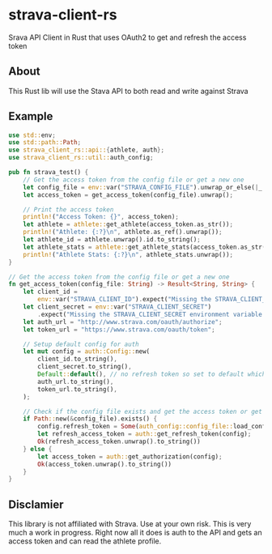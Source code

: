 # strava-client-rs
Srava API Client in Rust that uses OAuth2 to get and refresh the access token

## About
This Rust lib will use the Stava API to both read and write against Strava

## Example
```rust
use std::env;
use std::path::Path;
use strava_client_rs::api::{athlete, auth};
use strava_client_rs::util::auth_config;

pub fn strava_test() {
    // Get the access token from the config file or get a new one
    let config_file = env::var("STRAVA_CONFIG_FILE").unwrap_or_else(|_| "config.json".to_string());
    let access_token = get_access_token(config_file).unwrap();

    // Print the access token
    println!("Access Token: {}", access_token);
    let athlete = athlete::get_athlete(access_token.as_str());
    println!("Athlete: {:?}\n", athlete.as_ref().unwrap());
    let athlete_id = athlete.unwrap().id.to_string();
    let athlete_stats = athlete::get_athlete_stats(access_token.as_str(), athlete_id.as_str());
    println!("Athlete Stats: {:?}\n", athlete_stats.unwrap());
}

// Get the access token from the config file or get a new one
fn get_access_token(config_file: String) -> Result<String, String> {
    let client_id =
        env::var("STRAVA_CLIENT_ID").expect("Missing the STRAVA_CLIENT_ID environment variable.");
    let client_secret = env::var("STRAVA_CLIENT_SECRET")
        .expect("Missing the STRAVA_CLIENT_SECRET environment variable.");
    let auth_url = "http://www.strava.com/oauth/authorize";
    let token_url = "https://www.strava.com/oauth/token";

    // Setup default config for auth
    let mut config = auth::Config::new(
        client_id.to_string(),
        client_secret.to_string(),
        Default::default(), // no refresh token so set to default which is none
        auth_url.to_string(),
        token_url.to_string(),
    );

    // Check if the config file exists and get the access token or get a new one
    if Path::new(&config_file).exists() {
        config.refresh_token = Some(auth_config::config_file::load_config().refresh_token);
        let refresh_access_token = auth::get_refresh_token(config);
        Ok(refresh_access_token.unwrap().to_string())
    } else {
        let access_token = auth::get_authorization(config);
        Ok(access_token.unwrap().to_string())
    }
}
```

## Disclamier
This library is not affiliated with Strava. Use at your own risk. 
This is very much a work in progress. Right now all it does is auth to the API and gets an access token and can read the athlete profile.